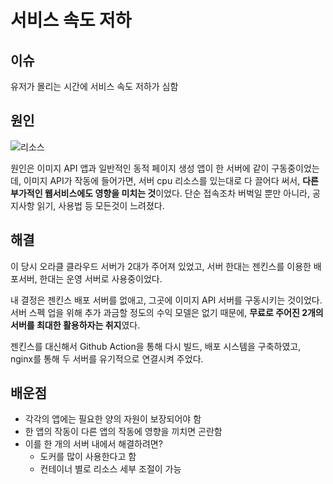 # 서비스 속도 저하
## 이슈
유저가 몰리는 시간에 서비스 속도 저하가 심함

## 원인
![리소스](https://user-images.githubusercontent.com/59993347/176369173-445c6d38-3379-4308-9c7c-55ed246aa5d5.png)

원인은 이미지 API 앱과 일반적인 동적 페이지 생성 앱이 한 서버에 같이 구동중이었는데, 이미지 API가 작동에 들어가면, 서버 cpu 리소스를 있는대로 다 끌어다 써서, <strong>다른 부가적인 웹서비스에도 영향을 미치는 것</strong>이었다.
단순 접속조차 버벅일 뿐만 아니라, 공지사항 읽기, 사용법 등 모든것이 느려졌다.

## 해결
이 당시 오라클 클라우드 서버가 2대가 주어져 있었고, 서버 한대는 젠킨스를 이용한 배포서버, 한대는 운영 서버로 사용중이었다.

내 결정은 젠킨스 배포 서버를 없애고, 그곳에 이미지 API 서버를 구동시키는 것이었다. 서버 스펙 업을 위해 추가 과금할 정도의 수익 모델은 없기 때문에, <strong>무료로 주어진 2개의 서버를 최대한 활용하자는 취지</strong>였다. 

젠킨스를 대신해서 Github Action을 통해 다시 빌드, 배포 시스템을 구축하였고, nginx를 통해 두 서버를 유기적으로 연결시켜 주었다.


## 배운점
- 각각의 앱에는 필요한 양의 자원이 보장되어야 함
- 한 앱의 작동이 다른 앱의 작동에 영향을 끼치면 곤란함
- 이를 한 개의 서버 내에서 해결하려면?
    - 도커를 많이 사용한다고 함
    - 컨테이너 별로 리소스 세부 조절이 가능
